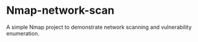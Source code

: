 # Nmap-network-scan
A simple Nmap project to demonstrate network scanning and vulnerability enumeration.
